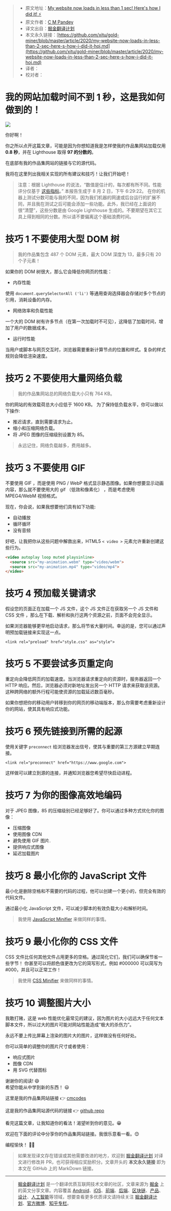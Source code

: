 > * 原文地址：[My website now loads in less than 1 sec! Here's how I did it! ⚡](https://dev.to/cmcodes/my-website-now-loads-in-less-than-2-sec-here-s-how-i-did-it-hoj)
> * 原文作者：[C M Pandey](https://dev.to/cmcodes)
> * 译文出自：[掘金翻译计划](https://github.com/xitu/gold-miner)
> * 本文永久链接：[https://github.com/xitu/gold-miner/blob/master/article/2020/my-website-now-loads-in-less-than-2-sec-here-s-how-i-did-it-hoj.md](https://github.com/xitu/gold-miner/blob/master/article/2020/my-website-now-loads-in-less-than-2-sec-here-s-how-i-did-it-hoj.md)
> * 译者：
> * 校对者：

# 我的网站加载时间不到 1 秒，这是我如何做到的！

![](https://res.cloudinary.com/practicaldev/image/fetch/s--c4GvYfuf--/c_imagga_scale,f_auto,fl_progressive,h_420,q_auto,w_1000/https://dev-to-uploads.s3.amazonaws.com/i/ihdeq6ry7wuuv1tdo317.PNG)

你好啊！

你之所以点开这篇文章，可能是因为你想知道我是怎样使我的作品集网站加载仅用 **0.8 秒**，并在 Lighthouse 取得 **97 的分数的**。

在底部有我的作品集网站的链接与它的源代码。

我将在这里列出我相关实现的所有建议和技巧！让我们开始吧！

> 注意：根据 Lighthouse 的说法，“数值是估计的，每次都有所不同。性能评分仅基于 [这些指标](https://github.com/GoogleChrome/lighthouse/blob/d2ec9ffbb21de9ad1a0f86ed24575eda32c796f0/docs/scoring.md#how-are-the-scores-weighted)。” 本报告生成于 8 月 2 日，下午 6:29:22。 在你的机器上测试分数可能与我的不同，因为我们机器的网速或后台运行的扩展不同，并且我在测试之后可能会添加一些功能。此外，我已经在上面说的很“清楚”，这些分数是由 Google Lighthouse 生成的。不要期望在其它工具上得到相同的分数。所以请不要偏离这个基础浪费时间。

# 技巧 1 不要使用大型 DOM 树

> 我的作品集包含 487 个 DOM 元素，最大 DOM 深度为 13，最多只有 20 个子元素！

如果你的 DOM 树很大，那么它会降低你网页的性能：

* 内存性能

使用 `document.querySelectorAll ('li')` 等通用查询选择器会存储对多个节点的引用，消耗设备的内存。

* 网络效率和负载性能

一个大的 DOM 树有许多节点（在第一次加载时不可见），这降低了加载时间，增加了用户的数据成本。

* 运行时性能

当用户或脚本与网页交互时，浏览器需要重新计算节点的位置和样式。复杂的样式规则会降低渲染速度。

# 技巧 2 不要使用大量网络负载

> 我的作品集网站总的网络负载大小只有 764 KB。

你的网站的有效载荷总大小应低于 1600 KB。 
为了保持低负载水平，你可以做以下操作:

* 推迟请求，直到需要请求为止。
* 缩小和压缩网络负载。
* 将 JPEG 图像的压缩级别设置为 85。

> 永远记住，网络负载越多，费用越多。

# 技巧 3 不要使用 GIF

不要使用 GIF ，而是使用 PNG / WebP 格式显示静态图像。如果你想要显示动画内容，那么就不要使用大的 gif （低效和像素化） ，而是考虑使用 MPEG4/WebM 视频格式。

现在，你会说，如果我想要他们具有如下功能:

* 自动播放
* 循环循环
* 没有音频

好吧，让我把你从这些问题中解救出来，HTML5 `< video >` 元素允许重新创建这些行为。

```html
<video autoplay loop muted playsinline>
  <source src="my-animation.webm" type="video/webm">
  <source src="my-animation.mp4" type="video/mp4">
</video>

```

# 技巧 4 预加载关键请求

假设您的页面正在加载一个 JS 文件，这个 JS 文件正在获取另一个 JS 文件和 CSS 文件 ，那么在下载、解析和执行这两个资源之前，页面不会完全显示。

如果浏览器能够更早地启动请求，那么将节省大量时间。幸运的是，您可以通过声明预加载链接来实现这一点。

`<link rel="preload" href="style.css" as="style">`

# 技巧 5 不要尝试多页重定向

重定向会降低网页的加载速度。当浏览器请求重定向的资源时，服务器返回一个 HTTP 响应。然后，浏览器必须对新地址发出另一个 HTTP 请求来获取该资源。这种跨网络的额外行程可能使资源的加载延迟数百毫秒。

如果你想把你的移动用户转移到你的网页的移动端版本，那么你需要考虑重新设计你的网站，使其具有响应式功能。

# 技巧 6 预先链接到所需的起源

使用关键字 `preconnect` 给浏览器发出信号，使其与重要的第三方源建立早期连接。

`<link rel="preconnect" href="https://www.google.com">`

这样做可以建立到源的连接，并通知浏览器您希望尽快启动进程。

# 技巧 7 为你的图像高效地编码

对于 JPEG 图像，85 的压缩级别已经足够好了。你可以通过多种方式优化你的图像：

* 压缩图像
* 使用图像 CDN 
* 避免使用 GIF 图片.
* 提供响应式图像
* 延迟加载图片

# 技巧 8 最小化你的 JavaScript 文件

最小化是删除空格和不需要的代码的过程，他可以创建一个更小的，但完全有效的代码文件。

通过最小化 JavaScript 文件，可以减少脚本的有效负载大小和解析时间。

> 我使用 [JavaScript Minifier](https://javascript-minifier.com/) 来做同样的事情。

# 技巧 9 最小化你的 CSS 文件

CSS 文件比任何其他文件占用更多的空格。通过简化它们，我们可以确保节省一些字节！
你甚至可以将颜色值更改为它的简写形式，例如 #000000 可以简写为 #000，并且可以正常工作！

> 我使用 [CSS Minifier](https://cssminifier.com/) 来做同样的事情。

# 技巧 10 调整图片大小

我敢打赌，这是 web 性能优化最常见的建议，因为图片的大小远远大于任何文本脚本文件，所以过大的图片可能对网站性能造成“极大的杀伤力”。

永远不要上传比屏幕上渲染的图片大的图片，这样做没有任何好处。

你可以简单的调整你的图片尺寸或者使用：

* 响应式图片
* 图像 CDN
* 用 SVG 代替图标

谢谢你的阅读! 😄  
希望你能从中学到新的东西！ 😃

这里是我的作品集网站链接  👉 [cmcodes](https://cmcodes1.github.io)

这是我的作品集网站源代码的链接 👉 [github repo](https://github.com/cmcodes1/cmcodes1.github.io)

看完这篇文章，让我知道你的看法！渴望听到你的意见。😁

欢迎在下面的评论中分享你的作品集网站链接。我很乐意看一看。😊

编程愉快！ 👨‍💻

> 如果发现译文存在错误或其他需要改进的地方，欢迎到 [掘金翻译计划](https://github.com/xitu/gold-miner) 对译文进行修改并 PR，也可获得相应奖励积分。文章开头的 **本文永久链接** 即为本文在 GitHub 上的 MarkDown 链接。

---

> [掘金翻译计划](https://github.com/xitu/gold-miner) 是一个翻译优质互联网技术文章的社区，文章来源为 [掘金](https://juejin.im) 上的英文分享文章。内容覆盖 [Android](https://github.com/xitu/gold-miner#android)、[iOS](https://github.com/xitu/gold-miner#ios)、[前端](https://github.com/xitu/gold-miner#前端)、[后端](https://github.com/xitu/gold-miner#后端)、[区块链](https://github.com/xitu/gold-miner#区块链)、[产品](https://github.com/xitu/gold-miner#产品)、[设计](https://github.com/xitu/gold-miner#设计)、[人工智能](https://github.com/xitu/gold-miner#人工智能)等领域，想要查看更多优质译文请持续关注 [掘金翻译计划](https://github.com/xitu/gold-miner)、[官方微博](http://weibo.com/juejinfanyi)、[知乎专栏](https://zhuanlan.zhihu.com/juejinfanyi)。

